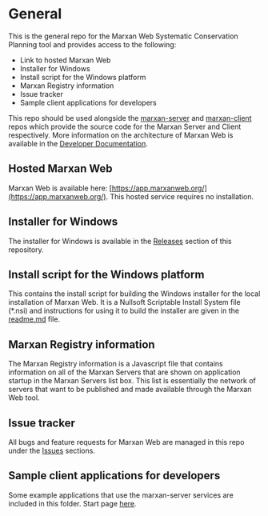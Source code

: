 # General
This is the general repo for the Marxan Web Systematic Conservation Planning tool and provides access to the following:
- Link to hosted Marxan Web 
- Installer for Windows
- Install script for the Windows platform
- Marxan Registry information
- Issue tracker
- Sample client applications for developers

This repo should be used alongside the [marxan-server](https://github.com/marxanweb/marxan-server) and [marxan-client](https://github.com/marxanweb/marxan-client) repos which provide the source code for the Marxan Server and Client respectively. More information on the architecture of Marxan Web is available in the [Developer Documentation](https://marxanweb.github.io/marxan-web/documentation/docs_dev.html).  

## Hosted Marxan Web 
Marxan Web is available here: [https://app.marxanweb.org/](https://app.marxanweb.org/). This hosted service requires no installation.  

## Installer for Windows
The installer for Windows is available in the [Releases](https://github.com/marxanweb/marxan-web/releases) section of this repository.  
## Install script for the Windows platform
This contains the install script for building the Windows installer for the local installation of Marxan Web. It is a Nullsoft Scriptable Install System file (*.nsi) and instructions for using it to build the installer are given in the [readme.md](https://marxanweb.github.io/marxan-web/installers/windows/) file.

## Marxan Registry information
The Marxan Registry information is a Javascript file that contains information on all of the Marxan Servers that are shown on application startup in the Marxan Servers list box. This list is essentially the network of servers that want to be published and made available through the Marxan Web tool.  

## Issue tracker
All bugs and feature requests for Marxan Web are managed in this repo under the [Issues](https://github.com/marxanweb/marxan-web/issues) sections.  

## Sample client applications for developers  
Some example applications that use the marxan-server services are included in this folder. Start page [here](https://marxanweb.github.io/marxan-web/client-apps/).   
